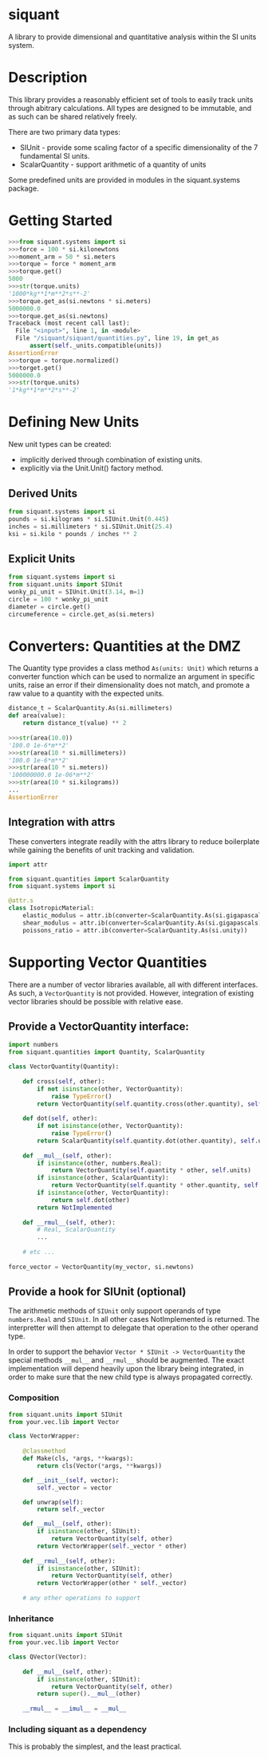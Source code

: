 # siquant

A library to provide dimensional and quantitative analysis within the SI units system.

# Description

This library provides a reasonably efficient set of tools to easily track units through abitrary calculations. All types
are designed to be immutable, and as such can be shared relatively freely.

There are two primary data types:
* SIUnit - provide some scaling factor of a specific dimensionality of the 7 fundamental SI units.
* ScalarQuantity - support arithmetic of a quantity of units

Some predefined units are provided in modules in the siquant.systems package.

# Getting Started

```python
>>>from siquant.systems import si
>>>force = 100 * si.kilonewtons
>>>moment_arm = 50 * si.meters
>>>torque = force * moment_arm
>>>torque.get()
5000
>>>str(torque.units)
'1000*kg**1*m**2*s**-2'
>>>torque.get_as(si.newtons * si.meters)
5000000.0
>>>torque.get_as(si.newtons)
Traceback (most recent call last):
  File "<input>", line 1, in <module>
  File "/siquant/siquant/quantities.py", line 19, in get_as
      assert(self._units.compatible(units))
AssertionError
>>>torque = torque.normalized()
>>>torget.get()
5000000.0
>>>str(torque.units)
'1*kg**1*m**2*s**-2'
```

# Defining New Units

New unit types can be created:
* implicitly derived through combination of existing units.
* explicitly via the Unit.Unit() factory method.

## Derived Units  

```python
from siquant.systems import si
pounds = si.kilograms * si.SIUnit.Unit(0.445)
inches = si.millimeters * si.SIUnit.Unit(25.4)
ksi = si.kilo * pounds / inches ** 2
```

## Explicit Units

```python
from siquant.systems import si
from siquant.units import SIUnit
wonky_pi_unit = SIUnit.Unit(3.14, m=1)
circle = 100 * wonky_pi_unit
diameter = circle.get()
circumeference = circle.get_as(si.meters)
``` 

# Converters: Quantities at the DMZ

The Quantity type provides a class method ``As(units: Unit)`` which returns a converter function which can be used to 
normalize an argument in specific units, raise an error if their dimensionality does not match, and promote a raw
value to a quantity with the expected units.

```python
distance_t = ScalarQuantity.As(si.millimeters)
def area(value):
    return distance_t(value) ** 2
    
>>>str(area(10.0))
'100.0 1e-6*m**2'
>>>str(area(10 * si.millimeters))
'100.0 1e-6*m**2'
>>>str(area(10 * si.meters))
'100000000.0 1e-06*m**2'
>>>str(area(10 * si.kilograms))
...
AssertionError
```

## Integration with attrs

These converters integrate readily with the attrs library to reduce boilerplate while gaining the benefits of unit
tracking and validation.

```python
import attr

from siquant.quantities import ScalarQuantity
from siquant.systems import si 

@attr.s
class IsotropicMaterial:
    elastic_modulus = attr.ib(converter=ScalarQuantity.As(si.gigapascals))
    shear_modulus = attr.ib(converter=ScalarQuantity.As(si.gigapascals))
    poissons_ratio = attr.ib(converter=ScalarQuantity.As(si.unity))
```

# Supporting Vector Quantities

There are a number of vector libraries available, all with different interfaces. As such, a ```VectorQuantity``` is not 
provided. However, integration of existing vector libraries should be possible with relative ease.

## Provide a VectorQuantity interface:

```python
import numbers
from siquant.quantities import Quantity, ScalarQuantity

class VectorQuantity(Quantity):
    
    def cross(self, other):
        if not isinstance(other, VectorQuantity):
            raise TypeError()
        return VectorQuantity(self.quantity.cross(other.quantity), self.units * other.units)
        
    def dot(self, other):
        if not isinstance(other, VectorQuantity):
            raise TypeError()
        return ScalarQuantity(self.quantity.dot(other.quantity), self.units * other.units)
        
    def __mul__(self, other):
        if isinstance(other, numbers.Real):
            return VectorQuantity(self.quantity * other, self.units)
        if isinstance(other, ScalarQuantity):
            return VectorQuantity(self.quantity * other.quantity, self.units * other.units)
        if isinstance(other, VectorQuantity):
            return self.dot(other)
        return NotImplemented
        
    def __rmul__(self, other):
        # Real, ScalarQuantity
        ...
        
    # etc ...
    
force_vector = VectorQuantity(my_vector, si.newtons)
```

## Provide a hook for SIUnit (optional)

The arithmetic methods of ```SIUnit``` only support operands of type ```numbers.Real``` and ```SIUnit```. In all other
cases NotImplemented is returned. The interpretter will then attempt to delegate that operation to the other operand 
type.

In order to support the behavior ```Vector * SIUnit -> VectorQuantity``` the special methods ```__mul__``` and 
```__rmul__``` should be augmented. The exact implementation will depend heavily upon the library being integrated, 
in order to make sure that the new child type is always propagated correctly.

### Composition

```python
from siquant.units import SIUnit
from your.vec.lib import Vector

class VectorWrapper:
    
    @classmethod
    def Make(cls, *args, **kwargs):
        return cls(Vector(*args, **kwargs))

    def __init__(self, vector):
        self._vector = vector

    def unwrap(self):
        return self._vector

    def __mul__(self, other):
        if isinstance(other, SIUnit):
            return VectorQuantity(self, other)
        return VectorWrapper(self._vector * other)
        
    def __rmul__(self, other):
        if isinstance(other, SIUnit):
            return VectorQuantity(self, other)
        return VectorWrapper(other * self._vector)
        
    # any other operations to support
```

### Inheritance

```python
from siquant.units import SIUnit
from your.vec.lib import Vector

class QVector(Vector):
    
    def __mul__(self, other):
        if isinstance(other, SIUnit):
            return VectorQuantity(self, other)
        return super().__mul__(other)
        
    __rmul__ = __imul__ = __mul__
```
### Including siquant as a dependency

This is probably the simplest, and the least practical. 